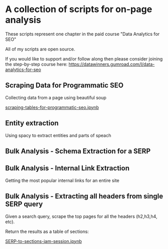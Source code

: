 

# A collection of scripts for on-page analysis

These scripts represent one chapter in the paid course "Data Analytics for SEO"

All of my scripts are open source.
 
If you would like to support and/or follow along then please consider joining the step-by-step course here: https://datawinners.gumroad.com/l/data-analytics-for-seo


## Scraping Data for Programmatic SEO

Collecting data from a page using beautiful soup

[scraping-tables-for-programmatic-seo.ipynb](https://github.com/FrontAnalyticsInc/data-winners/blob/main/analysis-onpage/scraping-tables-for-programmatic-seo.ipynb)


## Entity extraction

Using spacy to extract entities and parts of speach



## Bulk Analysis - Schema Extraction for a SERP





## Bulk Analysis - Internal Link Extraction

Getting the most popular internal links for an entire site




## Bulk Analysis - Extracting all headers from single SERP query

Given a search query, scrape the top pages for all the headers (h2,h3,h4, etc).

Return the results as a table of sections:

[SERP-to-sections-jam-session.ipynb](https://github.com/FrontAnalyticsInc/data-winners/blob/main/analysis-serp-scrape-top-results-for-metadata-summary/SERP-to-sections-jam-session.ipynb)




